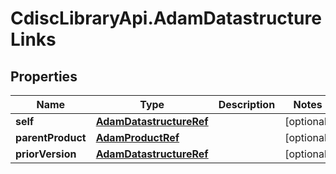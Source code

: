 # CdiscLibraryApi.AdamDatastructureLinks

## Properties

Name | Type | Description | Notes
------------ | ------------- | ------------- | -------------
**self** | [**AdamDatastructureRef**](AdamDatastructureRef.md) |  | [optional] 
**parentProduct** | [**AdamProductRef**](AdamProductRef.md) |  | [optional] 
**priorVersion** | [**AdamDatastructureRef**](AdamDatastructureRef.md) |  | [optional] 


